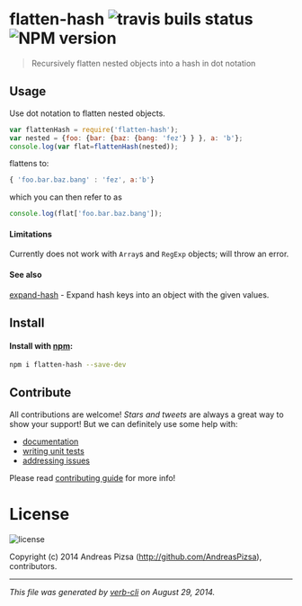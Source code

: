 # flatten-hash ![travis buils status](https://travis-ci.org/AndreasPizsa/flatten-hash.svg?style=flat-squared) ![NPM version](http://img.shields.io/npm/dm/flatten-hash.svg?style=flat-squared)


> Recursively flatten nested objects into a hash in dot notation

## Usage
Use dot notation to flatten nested objects.

```javascript
var flattenHash = require('flatten-hash');
var nested = {foo: {bar: {baz: {bang: 'fez'} } }, a: 'b'};
console.log(var flat=flattenHash(nested));
```

flattens to:

```javascript
{ 'foo.bar.baz.bang' : 'fez', a:'b'}
```

which you can then refer to as

```javascript
console.log(flat['foo.bar.baz.bang']);
```

#### Limitations
Currently does not work with `Array`s and `RegExp` objects; will throw an error.

#### See also

[expand-hash](https://github.com/doowb/expand-hash) - Expand hash keys into an object with the given values.


## Install
#### Install with [npm](npmjs.org):

```bash
npm i flatten-hash --save-dev
```

## Contribute
All contributions are welcome! _Stars and tweets_ are always a great way to show your support! But we can definitely use some help with:

* [documentation](./docs)
* [writing unit tests](./test)
* [addressing issues](https://github.com/AndeasPizsa/flatten-hash/issues)

Please read [contributing guide](CONTRIBUTING.md) for more info!


# License
![license](http://img.shields.io/npm/l/flatten-hash.svg?style=flat-squared)

Copyright (c) 2014 Andreas Pizsa (http://github.com/AndreasPizsa), contributors.  

-----
_This file was generated by [verb-cli](https://github.com/assemble/verb-cli) on August 29, 2014._
